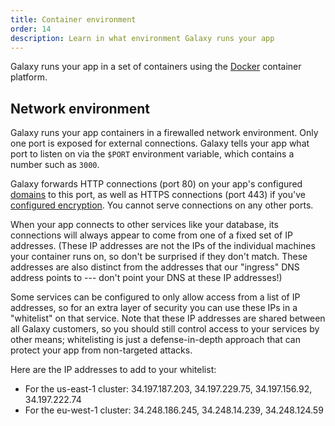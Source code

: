 ```yaml
---
title: Container environment
order: 14
description: Learn in what environment Galaxy runs your app
---
```


<!-- Note: post logger2 release, we'll also document the environment variables
     that we set, entry point, etc.
-->

Galaxy runs your app in a set of containers using the [Docker](https://www.docker.com/) container platform.

<h2 id="network">Network environment</h2>

Galaxy runs your app containers in a firewalled network environment.  Only one port is exposed for external connections.  Galaxy tells your app what port to listen on via the `$PORT` environment variable, which contains a number such as `3000`.

Galaxy forwards HTTP connections (port 80) on your app's configured [domains](/custom-domains.html) to this port, as well as HTTPS connections (port 443) if you've [configured encryption](/encryption.html).  You cannot serve connections on any other ports.

When your app connects to other services like your database, its connections will always appear to come from one of a fixed set of IP addresses.  (These IP addresses are not the IPs of the individual machines your container runs on, so don't be surprised if they don't match.  These addresses are also distinct from the addresses that our "ingress" DNS address points to --- don't point your DNS at these IP addresses!)

Some services can be configured to only allow access from a list of IP addresses, so for an extra layer of security you can use these IPs in a "whitelist" on that service.  Note that these IP addresses are shared between all Galaxy customers, so you should still control access to your services by other means; whitelisting is just a defense-in-depth approach that can protect your app from non-targeted attacks.

Here are the IP addresses to add to your whitelist:

- For the us-east-1 cluster: 34.197.187.203, 34.197.229.75, 34.197.156.92, 34.197.222.74
- For the eu-west-1 cluster: 34.248.186.245, 34.248.14.239, 34.248.124.59

